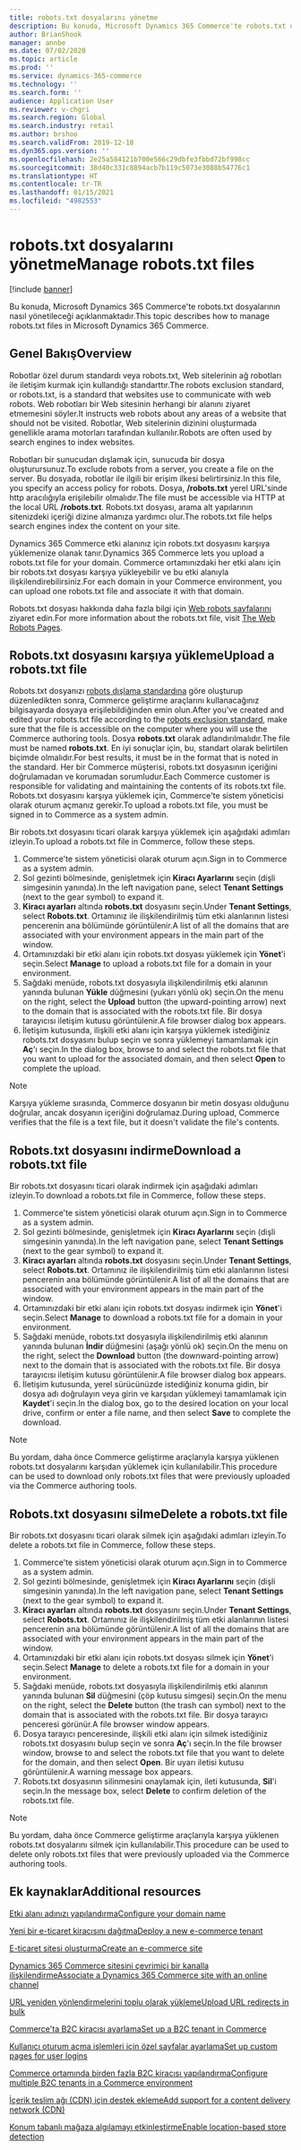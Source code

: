 ```yaml
---
title: robots.txt dosyalarını yönetme
description: Bu konuda, Microsoft Dynamics 365 Commerce'te robots.txt dosyalarının nasıl yönetileceği açıklanmaktadır.
author: BrianShook
manager: annbe
ms.date: 07/02/2020
ms.topic: article
ms.prod: ''
ms.service: dynamics-365-commerce
ms.technology: ''
ms.search.form: ''
audience: Application User
ms.reviewer: v-chgri
ms.search.region: Global
ms.search.industry: retail
ms.author: brshoo
ms.search.validFrom: 2019-12-18
ms.dyn365.ops.version: ''
ms.openlocfilehash: 2e25a584121b700e566c29dbfe3fbbd72bf998cc
ms.sourcegitcommit: 38d40c331c8894acb7b119c5073e3088b54776c1
ms.translationtype: HT
ms.contentlocale: tr-TR
ms.lasthandoff: 01/15/2021
ms.locfileid: "4982553"
---
```

# <a name="manage-robotstxt-files"></a><span data-ttu-id="66dc3-103">robots.txt dosyalarını yönetme</span><span class="sxs-lookup"><span data-stu-id="66dc3-103">Manage robots.txt files</span></span>


[!include [banner](includes/banner.md)]

<span data-ttu-id="66dc3-104">Bu konuda, Microsoft Dynamics 365 Commerce'te robots.txt dosyalarının nasıl yönetileceği açıklanmaktadır.</span><span class="sxs-lookup"><span data-stu-id="66dc3-104">This topic describes how to manage robots.txt files in Microsoft Dynamics 365 Commerce.</span></span>

## <a name="overview"></a><span data-ttu-id="66dc3-105">Genel Bakış</span><span class="sxs-lookup"><span data-stu-id="66dc3-105">Overview</span></span>

<span data-ttu-id="66dc3-106">Robotlar özel durum standardı veya robots.txt, Web sitelerinin ağ robotları ile iletişim kurmak için kullandığı standarttır.</span><span class="sxs-lookup"><span data-stu-id="66dc3-106">The robots exclusion standard, or robots.txt, is a standard that websites use to communicate with web robots.</span></span> <span data-ttu-id="66dc3-107">Web robotları bir Web sitesinin herhangi bir alanını ziyaret etmemesini söyler.</span><span class="sxs-lookup"><span data-stu-id="66dc3-107">It instructs web robots about any areas of a website that should not be visited.</span></span> <span data-ttu-id="66dc3-108">Robotlar, Web sitelerinin dizinini oluşturmada genellikle arama motorları tarafından kullanılır.</span><span class="sxs-lookup"><span data-stu-id="66dc3-108">Robots are often used by search engines to index websites.</span></span>

<span data-ttu-id="66dc3-109">Robotları bir sunucudan dışlamak için, sunucuda bir dosya oluşturursunuz.</span><span class="sxs-lookup"><span data-stu-id="66dc3-109">To exclude robots from a server, you create a file on the server.</span></span> <span data-ttu-id="66dc3-110">Bu dosyada, robotlar ile ilgili bir erişim ilkesi belirtirsiniz.</span><span class="sxs-lookup"><span data-stu-id="66dc3-110">In this file, you specify an access policy for robots.</span></span> <span data-ttu-id="66dc3-111">Dosya, **/robots.txt** yerel URL'sinde http aracılığıyla erişilebilir olmalıdır.</span><span class="sxs-lookup"><span data-stu-id="66dc3-111">The file must be accessible via HTTP at the local URL **/robots.txt**.</span></span> <span data-ttu-id="66dc3-112">Robots.txt dosyası, arama alt yapılarının sitenizdeki içeriği dizine almanıza yardımcı olur.</span><span class="sxs-lookup"><span data-stu-id="66dc3-112">The robots.txt file helps search engines index the content on your site.</span></span>

<span data-ttu-id="66dc3-113">Dynamics 365 Commerce etki alanınız için robots.txt dosyasını karşıya yüklemenize olanak tanır.</span><span class="sxs-lookup"><span data-stu-id="66dc3-113">Dynamics 365 Commerce lets you upload a robots.txt file for your domain.</span></span> <span data-ttu-id="66dc3-114">Commerce ortamınızdaki her etki alanı için bir robots.txt dosyası karşıya yükleyebilir ve bu etki alanıyla ilişkilendirebilirsiniz.</span><span class="sxs-lookup"><span data-stu-id="66dc3-114">For each domain in your Commerce environment, you can upload one robots.txt file and associate it with that domain.</span></span>

<span data-ttu-id="66dc3-115">Robots.txt dosyası hakkında daha fazla bilgi için [Web robots sayfalarını](https://www.robotstxt.org/) ziyaret edin.</span><span class="sxs-lookup"><span data-stu-id="66dc3-115">For more information about the robots.txt file, visit [The Web Robots Pages](https://www.robotstxt.org/).</span></span>

## <a name="upload-a-robotstxt-file"></a><span data-ttu-id="66dc3-116">Robots.txt dosyasını karşıya yükleme</span><span class="sxs-lookup"><span data-stu-id="66dc3-116">Upload a robots.txt file</span></span>

<span data-ttu-id="66dc3-117">Robots.txt dosyanızı [robots dışlama standardına](https://www.robotstxt.org/orig.html) göre oluşturup düzenledikten sonra, Commerce geliştirme araçlarını kullanacağınız bilgisayarda dosyaya erişilebildiğinden emin olun.</span><span class="sxs-lookup"><span data-stu-id="66dc3-117">After you've created and edited your robots.txt file according to the [robots exclusion standard](https://www.robotstxt.org/orig.html), make sure that the file is accessible on the computer where you will use the Commerce authoring tools.</span></span> <span data-ttu-id="66dc3-118">Dosya **robots.txt** olarak adlandırılmalıdır.</span><span class="sxs-lookup"><span data-stu-id="66dc3-118">The file must be named **robots.txt**.</span></span> <span data-ttu-id="66dc3-119">En iyi sonuçlar için, bu, standart olarak belirtilen biçimde olmalıdır.</span><span class="sxs-lookup"><span data-stu-id="66dc3-119">For best results, it must be in the format that is noted in the standard.</span></span> <span data-ttu-id="66dc3-120">Her bir Commerce müşterisi, robots.txt dosyasının içeriğini doğrulamadan ve korumadan sorumludur.</span><span class="sxs-lookup"><span data-stu-id="66dc3-120">Each Commerce customer is responsible for validating and maintaining the contents of its robots.txt file.</span></span> <span data-ttu-id="66dc3-121">Robots.txt dosyasını karşıya yüklemek için, Commerce'te sistem yöneticisi olarak oturum açmanız gerekir.</span><span class="sxs-lookup"><span data-stu-id="66dc3-121">To upload a robots.txt file, you must be signed in to Commerce as a system admin.</span></span>

<span data-ttu-id="66dc3-122">Bir robots.txt dosyasını ticari olarak karşıya yüklemek için aşağıdaki adımları izleyin.</span><span class="sxs-lookup"><span data-stu-id="66dc3-122">To upload a robots.txt file in Commerce, follow these steps.</span></span>

1. <span data-ttu-id="66dc3-123">Commerce'te sistem yöneticisi olarak oturum açın.</span><span class="sxs-lookup"><span data-stu-id="66dc3-123">Sign in to Commerce as a system admin.</span></span>
2. <span data-ttu-id="66dc3-124">Sol gezinti bölmesinde, genişletmek için **Kiracı Ayarlarını** seçin (dişli simgesinin yanında).</span><span class="sxs-lookup"><span data-stu-id="66dc3-124">In the left navigation pane, select **Tenant Settings** (next to the gear symbol) to expand it.</span></span>
3. <span data-ttu-id="66dc3-125">**Kiracı ayarları** altında **robots.txt** dosyasını seçin.</span><span class="sxs-lookup"><span data-stu-id="66dc3-125">Under **Tenant Settings**, select **Robots.txt**.</span></span> <span data-ttu-id="66dc3-126">Ortamınız ile ilişkilendirilmiş tüm etki alanlarının listesi pencerenin ana bölümünde görüntülenir.</span><span class="sxs-lookup"><span data-stu-id="66dc3-126">A list of all the domains that are associated with your environment appears in the main part of the window.</span></span>
4. <span data-ttu-id="66dc3-127">Ortamınızdaki bir etki alanı için robots.txt dosyası yüklemek için **Yönet**'i seçin.</span><span class="sxs-lookup"><span data-stu-id="66dc3-127">Select **Manage** to upload a robots.txt file for a domain in your environment.</span></span>
5. <span data-ttu-id="66dc3-128">Sağdaki menüde, robots.txt dosyasıyla ilişkilendirilmiş etki alanının yanında bulunan **Yükle** düğmesini (yukarı yönlü ok) seçin.</span><span class="sxs-lookup"><span data-stu-id="66dc3-128">On the menu on the right, select the **Upload** button (the upward-pointing arrow) next to the domain that is associated with the robots.txt file.</span></span> <span data-ttu-id="66dc3-129">Bir dosya tarayıcısı iletişim kutusu görüntülenir.</span><span class="sxs-lookup"><span data-stu-id="66dc3-129">A file browser dialog box appears.</span></span>
6. <span data-ttu-id="66dc3-130">İletişim kutusunda, ilişkili etki alanı için karşıya yüklemek istediğiniz robots.txt dosyasını bulup seçin ve sonra yüklemeyi tamamlamak için **Aç**'ı seçin.</span><span class="sxs-lookup"><span data-stu-id="66dc3-130">In the dialog box, browse to and select the robots.txt file that you want to upload for the associated domain, and then select **Open** to complete the upload.</span></span>

> [!NOTE] 
> <span data-ttu-id="66dc3-131">Karşıya yükleme sırasında, Commerce dosyanın bir metin dosyası olduğunu doğrular, ancak dosyanın içeriğini doğrulamaz.</span><span class="sxs-lookup"><span data-stu-id="66dc3-131">During upload, Commerce verifies that the file is a text file, but it doesn't validate the file's contents.</span></span>

## <a name="download-a-robotstxt-file"></a><span data-ttu-id="66dc3-132">Robots.txt dosyasını indirme</span><span class="sxs-lookup"><span data-stu-id="66dc3-132">Download a robots.txt file</span></span>

<span data-ttu-id="66dc3-133">Bir robots.txt dosyasını ticari olarak indirmek için aşağıdaki adımları izleyin.</span><span class="sxs-lookup"><span data-stu-id="66dc3-133">To download a robots.txt file in Commerce, follow these steps.</span></span>

1. <span data-ttu-id="66dc3-134">Commerce'te sistem yöneticisi olarak oturum açın.</span><span class="sxs-lookup"><span data-stu-id="66dc3-134">Sign in to Commerce as a system admin.</span></span>
2. <span data-ttu-id="66dc3-135">Sol gezinti bölmesinde, genişletmek için **Kiracı Ayarlarını** seçin (dişli simgesinin yanında).</span><span class="sxs-lookup"><span data-stu-id="66dc3-135">In the left navigation pane, select **Tenant Settings** (next to the gear symbol) to expand it.</span></span>
3. <span data-ttu-id="66dc3-136">**Kiracı ayarları** altında **robots.txt** dosyasını seçin.</span><span class="sxs-lookup"><span data-stu-id="66dc3-136">Under **Tenant Settings**, select **Robots.txt**.</span></span> <span data-ttu-id="66dc3-137">Ortamınız ile ilişkilendirilmiş tüm etki alanlarının listesi pencerenin ana bölümünde görüntülenir.</span><span class="sxs-lookup"><span data-stu-id="66dc3-137">A list of all the domains that are associated with your environment appears in the main part of the window.</span></span>
4. <span data-ttu-id="66dc3-138">Ortamınızdaki bir etki alanı için robots.txt dosyası indirmek için **Yönet**'i seçin.</span><span class="sxs-lookup"><span data-stu-id="66dc3-138">Select **Manage** to download a robots.txt file for a domain in your environment.</span></span>
5. <span data-ttu-id="66dc3-139">Sağdaki menüde, robots.txt dosyasıyla ilişkilendirilmiş etki alanının yanında bulunan **İndir** düğmesini (aşağı yönlü ok) seçin.</span><span class="sxs-lookup"><span data-stu-id="66dc3-139">On the menu on the right, select the **Download** button (the downward-pointing arrow) next to the domain that is associated with the robots.txt file.</span></span> <span data-ttu-id="66dc3-140">Bir dosya tarayıcısı iletişim kutusu görüntülenir.</span><span class="sxs-lookup"><span data-stu-id="66dc3-140">A file browser dialog box appears.</span></span>
6. <span data-ttu-id="66dc3-141">İletişim kutusunda, yerel sürücünüzde istediğiniz konuma gidin, bir dosya adı doğrulayın veya girin ve karşıdan yüklemeyi tamamlamak için **Kaydet**'i seçin.</span><span class="sxs-lookup"><span data-stu-id="66dc3-141">In the dialog box, go to the desired location on your local drive, confirm or enter a file name, and then select **Save** to complete the download.</span></span>

> [!NOTE]
> <span data-ttu-id="66dc3-142">Bu yordam, daha önce Commerce geliştirme araçlarıyla karşıya yüklenen robots.txt dosyalarını karşıdan yüklemek için kullanılabilir.</span><span class="sxs-lookup"><span data-stu-id="66dc3-142">This procedure can be used to download only robots.txt files that were previously uploaded via the Commerce authoring tools.</span></span>

## <a name="delete-a-robotstxt-file"></a><span data-ttu-id="66dc3-143">Robots.txt dosyasını silme</span><span class="sxs-lookup"><span data-stu-id="66dc3-143">Delete a robots.txt file</span></span>

<span data-ttu-id="66dc3-144">Bir robots.txt dosyasını ticari olarak silmek için aşağıdaki adımları izleyin.</span><span class="sxs-lookup"><span data-stu-id="66dc3-144">To delete a robots.txt file in Commerce, follow these steps.</span></span>

1. <span data-ttu-id="66dc3-145">Commerce'te sistem yöneticisi olarak oturum açın.</span><span class="sxs-lookup"><span data-stu-id="66dc3-145">Sign in to Commerce as a system admin.</span></span>
2. <span data-ttu-id="66dc3-146">Sol gezinti bölmesinde, genişletmek için **Kiracı Ayarlarını** seçin (dişli simgesinin yanında).</span><span class="sxs-lookup"><span data-stu-id="66dc3-146">In the left navigation pane, select **Tenant Settings** (next to the gear symbol) to expand it.</span></span>
3. <span data-ttu-id="66dc3-147">**Kiracı ayarları** altında **robots.txt** dosyasını seçin.</span><span class="sxs-lookup"><span data-stu-id="66dc3-147">Under **Tenant Settings**, select **Robots.txt**.</span></span> <span data-ttu-id="66dc3-148">Ortamınız ile ilişkilendirilmiş tüm etki alanlarının listesi pencerenin ana bölümünde görüntülenir.</span><span class="sxs-lookup"><span data-stu-id="66dc3-148">A list of all the domains that are associated with your environment appears in the main part of the window.</span></span>
4. <span data-ttu-id="66dc3-149">Ortamınızdaki bir etki alanı için robots.txt dosyası silmek için **Yönet**'i seçin.</span><span class="sxs-lookup"><span data-stu-id="66dc3-149">Select **Manage** to delete a robots.txt file for a domain in your environment.</span></span>
5. <span data-ttu-id="66dc3-150">Sağdaki menüde, robots.txt dosyasıyla ilişkilendirilmiş etki alanının yanında bulunan **Sil** düğmesini (çöp kutusu simgesi) seçin.</span><span class="sxs-lookup"><span data-stu-id="66dc3-150">On the menu on the right, select the **Delete** button (the trash can symbol) next to the domain that is associated with the robots.txt file.</span></span> <span data-ttu-id="66dc3-151">Bir dosya tarayıcı penceresi görünür.</span><span class="sxs-lookup"><span data-stu-id="66dc3-151">A file browser window appears.</span></span>
6. <span data-ttu-id="66dc3-152">Dosya tarayıcı penceresinde, ilişkili etki alanı için silmek istediğiniz robots.txt dosyasını bulup seçin ve sonra **Aç**'ı seçin.</span><span class="sxs-lookup"><span data-stu-id="66dc3-152">In the file browser window, browse to and select the robots.txt file that you want to delete for the domain, and then select **Open**.</span></span> <span data-ttu-id="66dc3-153">Bir uyarı iletisi kutusu görüntülenir.</span><span class="sxs-lookup"><span data-stu-id="66dc3-153">A warning message box appears.</span></span>
7. <span data-ttu-id="66dc3-154">Robots.txt dosyasının silinmesini onaylamak için, ileti kutusunda, **Sil**'i seçin.</span><span class="sxs-lookup"><span data-stu-id="66dc3-154">In the message box, select **Delete** to confirm deletion of the robots.txt file.</span></span>

> [!NOTE] 
> <span data-ttu-id="66dc3-155">Bu yordam, daha önce Commerce geliştirme araçlarıyla karşıya yüklenen robots.txt dosyalarını silmek için kullanılabilir.</span><span class="sxs-lookup"><span data-stu-id="66dc3-155">This procedure can be used to delete only robots.txt files that were previously uploaded via the Commerce authoring tools.</span></span>

## <a name="additional-resources"></a><span data-ttu-id="66dc3-156">Ek kaynaklar</span><span class="sxs-lookup"><span data-stu-id="66dc3-156">Additional resources</span></span>

[<span data-ttu-id="66dc3-157">Etki alanı adınızı yapılandırma</span><span class="sxs-lookup"><span data-stu-id="66dc3-157">Configure your domain name</span></span>](configure-your-domain-name.md)

[<span data-ttu-id="66dc3-158">Yeni bir e-ticaret kiracısını dağıtma</span><span class="sxs-lookup"><span data-stu-id="66dc3-158">Deploy a new e-commerce tenant</span></span>](deploy-ecommerce-site.md)

[<span data-ttu-id="66dc3-159">E-ticaret sitesi oluşturma</span><span class="sxs-lookup"><span data-stu-id="66dc3-159">Create an e-commerce site</span></span>](create-ecommerce-site.md)

[<span data-ttu-id="66dc3-160">Dynamics 365 Commerce sitesini çevrimiçi bir kanalla ilişkilendirme</span><span class="sxs-lookup"><span data-stu-id="66dc3-160">Associate a Dynamics 365 Commerce site with an online channel</span></span>](associate-site-online-store.md)

[<span data-ttu-id="66dc3-161">URL yeniden yönlendirmelerini toplu olarak yükleme</span><span class="sxs-lookup"><span data-stu-id="66dc3-161">Upload URL redirects in bulk</span></span>](upload-bulk-redirects.md)

[<span data-ttu-id="66dc3-162">Commerce'ta B2C kiracısı ayarlama</span><span class="sxs-lookup"><span data-stu-id="66dc3-162">Set up a B2C tenant in Commerce</span></span>](set-up-B2C-tenant.md)

[<span data-ttu-id="66dc3-163">Kullanıcı oturum açma işlemleri için özel sayfalar ayarlama</span><span class="sxs-lookup"><span data-stu-id="66dc3-163">Set up custom pages for user logins</span></span>](custom-pages-user-logins.md)

[<span data-ttu-id="66dc3-164">Commerce ortamında birden fazla B2C kiracısı yapılandırma</span><span class="sxs-lookup"><span data-stu-id="66dc3-164">Configure multiple B2C tenants in a Commerce environment</span></span>](configure-multi-B2C-tenants.md)

[<span data-ttu-id="66dc3-165">İçerik teslim ağı (CDN) için destek ekleme</span><span class="sxs-lookup"><span data-stu-id="66dc3-165">Add support for a content delivery network (CDN)</span></span>](add-cdn-support.md)

[<span data-ttu-id="66dc3-166">Konum tabanlı mağaza algılamayı etkinleştirme</span><span class="sxs-lookup"><span data-stu-id="66dc3-166">Enable location-based store detection</span></span>](enable-store-detection.md)
